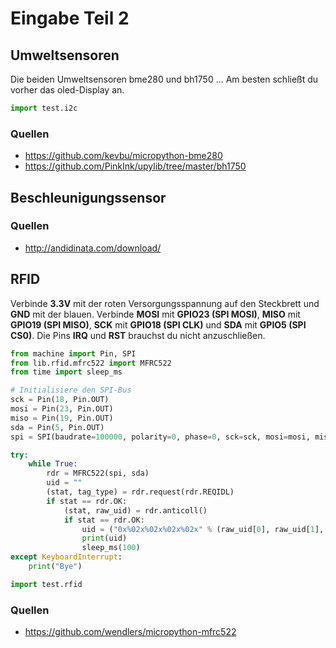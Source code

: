 Eingabe Teil 2
==============

Umweltsensoren
--------------

Die beiden Umweltsensoren bme280 und bh1750 \... Am besten schließt du
vorher das oled-Display an.

```python
import test.i2c
```

### Quellen

-   <https://github.com/kevbu/micropython-bme280>
-   <https://github.com/PinkInk/upylib/tree/master/bh1750>

Beschleunigungssensor
---------------------

### Quellen

-   <http://andidinata.com/download/>

RFID
----

Verbinde **3.3V** mit der roten Versorgungsspannung auf den Steckbrett
und **GND** mit der blauen. Verbinde **MOSI** mit **GPIO23 (SPI MOSI)**,
**MISO** mit **GPIO19 (SPI MISO)**, **SCK** mit **GPIO18 (SPI CLK)** und
**SDA** mit **GPIO5 (SPI CS0)**. Die Pins **IRQ** und **RST** brauchst
du nicht anzuschließen.

```python
from machine import Pin, SPI
from lib.rfid.mfrc522 import MFRC522
from time import sleep_ms

# Initialisiere den SPI-Bus
sck = Pin(18, Pin.OUT)
mosi = Pin(23, Pin.OUT)
miso = Pin(19, Pin.OUT)
sda = Pin(5, Pin.OUT)
spi = SPI(baudrate=100000, polarity=0, phase=0, sck=sck, mosi=mosi, miso=miso)

try:
    while True:
        rdr = MFRC522(spi, sda)
        uid = ""
        (stat, tag_type) = rdr.request(rdr.REQIDL)
        if stat == rdr.OK:
            (stat, raw_uid) = rdr.anticoll()
            if stat == rdr.OK:
                uid = ("0x%02x%02x%02x%02x" % (raw_uid[0], raw_uid[1], raw_uid[2], raw_uid[3]))
                print(uid)
                sleep_ms(100)
except KeyboardInterrupt:
    print("Bye")
```

```python
import test.rfid
```

### Quellen

-   <https://github.com/wendlers/micropython-mfrc522>
